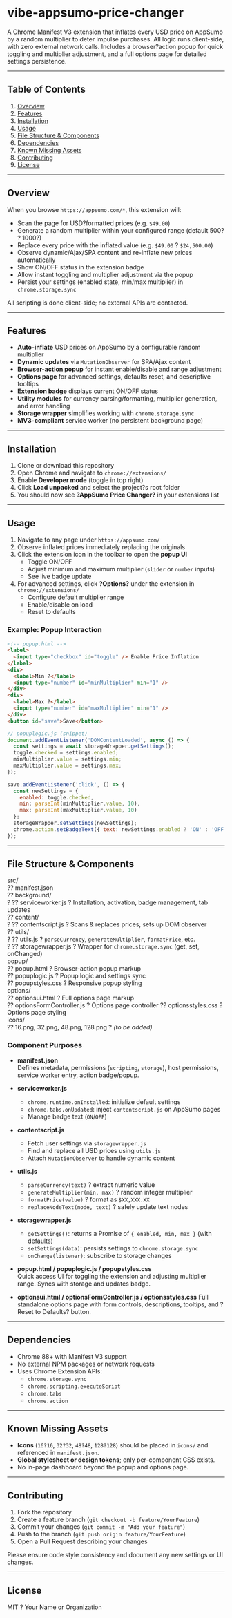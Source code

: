 # vibe-appsumo-price-changer

A Chrome Manifest V3 extension that inflates every USD price on AppSumo by a random multiplier to deter impulse purchases. All logic runs client-side, with zero external network calls. Includes a browser?action popup for quick toggling and multiplier adjustment, and a full options page for detailed settings persistence.

---

## Table of Contents

1. [Overview](#overview)  
2. [Features](#features)  
3. [Installation](#installation)  
4. [Usage](#usage)  
5. [File Structure & Components](#file-structure--components)  
6. [Dependencies](#dependencies)  
7. [Known Missing Assets](#known-missing-assets)  
8. [Contributing](#contributing)  
9. [License](#license)  

---

## Overview

When you browse `https://appsumo.com/*`, this extension will:

- Scan the page for USD?formatted prices (e.g. `$49.00`)  
- Generate a random multiplier within your configured range (default 500? ? 1000?)  
- Replace every price with the inflated value (e.g. `$49.00` ? `$24,500.00`)  
- Observe dynamic/Ajax/SPA content and re-inflate new prices automatically  
- Show ON/OFF status in the extension badge  
- Allow instant toggling and multiplier adjustment via the popup  
- Persist your settings (enabled state, min/max multiplier) in `chrome.storage.sync`  

All scripting is done client-side; no external APIs are contacted.

---

## Features

- **Auto-inflate** USD prices on AppSumo by a configurable random multiplier  
- **Dynamic updates** via `MutationObserver` for SPA/Ajax content  
- **Browser-action popup** for instant enable/disable and range adjustment  
- **Options page** for advanced settings, defaults reset, and descriptive tooltips  
- **Extension badge** displays current ON/OFF status  
- **Utility modules** for currency parsing/formatting, multiplier generation, and error handling  
- **Storage wrapper** simplifies working with `chrome.storage.sync`  
- **MV3-compliant** service worker (no persistent background page)  

---

## Installation

1. Clone or download this repository  
2. Open Chrome and navigate to `chrome://extensions/`  
3. Enable **Developer mode** (toggle in top right)  
4. Click **Load unpacked** and select the project?s root folder  
5. You should now see **?AppSumo Price Changer?** in your extensions list  

---

## Usage

1. Navigate to any page under `https://appsumo.com/`  
2. Observe inflated prices immediately replacing the originals  
3. Click the extension icon in the toolbar to open the **popup UI**  
   - Toggle ON/OFF  
   - Adjust minimum and maximum multiplier (`slider` or `number` inputs)  
   - See live badge update  
4. For advanced settings, click **?Options?** under the extension in `chrome://extensions/`  
   - Configure default multiplier range  
   - Enable/disable on load  
   - Reset to defaults  

### Example: Popup Interaction

```html
<!-- popup.html -->
<label>
  <input type="checkbox" id="toggle" /> Enable Price Inflation
</label>
<div>
  <label>Min ?</label>
  <input type="number" id="minMultiplier" min="1" />
</div>
<div>
  <label>Max ?</label>
  <input type="number" id="maxMultiplier" min="1" />
</div>
<button id="save">Save</button>
```

```js
// popuplogic.js (snippet)
document.addEventListener('DOMContentLoaded', async () => {
  const settings = await storageWrapper.getSettings();
  toggle.checked = settings.enabled;
  minMultiplier.value = settings.min;
  maxMultiplier.value = settings.max;
});

save.addEventListener('click', () => {
  const newSettings = {
    enabled: toggle.checked,
    min: parseInt(minMultiplier.value, 10),
    max: parseInt(maxMultiplier.value, 10)
  };
  storageWrapper.setSettings(newSettings);
  chrome.action.setBadgeText({ text: newSettings.enabled ? 'ON' : 'OFF' });
});
```

---

## File Structure & Components

src/  
?? manifest.json  
?? background/  
?  ?? serviceworker.js             ? Installation, activation, badge management, tab updates  
?? content/  
?  ?? contentscript.js             ? Scans & replaces prices, sets up DOM observer  
?? utils/  
?  ?? utils.js                     ? `parseCurrency`, `generateMultiplier`, `formatPrice`, etc.  
?  ?? storagewrapper.js            ? Wrapper for `chrome.storage.sync` (get, set, onChanged)  
popup/  
?? popup.html                      ? Browser-action popup markup  
?? popuplogic.js                   ? Popup logic and settings sync  
?? popupstyles.css                 ? Responsive popup styling  
options/  
?? optionsui.html                  ? Full options page markup  
?? optionsFormController.js       ? Options page controller
?? optionsstyles.css               ? Options page styling  
icons/  
?? 16.png, 32.png, 48.png, 128.png ? *(to be added)*  

### Component Purposes

- **manifest.json**  
  Defines metadata, permissions (`scripting`, `storage`), host permissions, service worker entry, action badge/popup.

- **serviceworker.js**  
  - `chrome.runtime.onInstalled`: initialize default settings  
  - `chrome.tabs.onUpdated`: inject `contentscript.js` on AppSumo pages  
  - Manage badge text (`ON`/`OFF`)  

- **contentscript.js**  
  - Fetch user settings via `storagewrapper.js`  
  - Find and replace all USD prices using `utils.js`  
  - Attach `MutationObserver` to handle dynamic content  

- **utils.js**  
  - `parseCurrency(text)` ? extract numeric value  
  - `generateMultiplier(min, max)` ? random integer multiplier  
  - `formatPrice(value)` ? format as `$XX,XXX.XX`  
  - `replaceNodeText(node, text)` ? safely update text nodes  

- **storagewrapper.js**  
  - `getSettings()`: returns a Promise of `{ enabled, min, max }` (with defaults)  
  - `setSettings(data)`: persists settings to `chrome.storage.sync`  
  - `onChange(listener)`: subscribe to storage changes  

- **popup.html / popuplogic.js / popupstyles.css**  
  Quick access UI for toggling the extension and adjusting multiplier range. Syncs with storage and updates badge.

- **optionsui.html / optionsFormController.js / optionsstyles.css**
  Full standalone options page with form controls, descriptions, tooltips, and ?Reset to Defaults? button.

---

## Dependencies

- Chrome 88+ with Manifest V3 support  
- No external NPM packages or network requests  
- Uses Chrome Extension APIs:  
  - `chrome.storage.sync`  
  - `chrome.scripting.executeScript`  
  - `chrome.tabs`  
  - `chrome.action`  

---

## Known Missing Assets

- **Icons** (`16?16`, `32?32`, `48?48`, `128?128`) should be placed in `icons/` and referenced in `manifest.json`.  
- **Global stylesheet or design tokens**; only per-component CSS exists.  
- No in-page dashboard beyond the popup and options page.

---

## Contributing

1. Fork the repository  
2. Create a feature branch (`git checkout -b feature/YourFeature`)  
3. Commit your changes (`git commit -m "Add your feature"`)  
4. Push to the branch (`git push origin feature/YourFeature`)  
5. Open a Pull Request describing your changes  

Please ensure code style consistency and document any new settings or UI changes.

---

## License

MIT ? Your Name or Organization